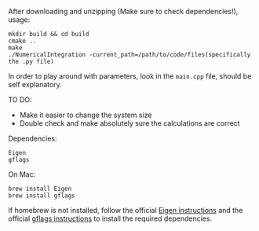 After downloading and unzipping (Make sure to check dependencies!), usage:

```
mkdir build && cd build
cmake ..
make
./NumericalIntegration -current_path=/path/to/code/files(specifically the .py file)
```

In order to play around with parameters, look in the `main.cpp` file,
should be self explanatory.

TO DO:
* Make it easier to change the system size
* Double check and make absolutely sure the calculations are correct



Dependencies:
```
Eigen
gflags
```

On Mac:
```
brew install Eigen
brew install gflags
```

If homebrew is not installed, follow the official [Eigen instructions](http://eigen.tuxfamily.org/index.php?title=Main_Page#Download)
and the official [gflags instructions](https://gflags.github.io/gflags/) to install
the required dependencies.

